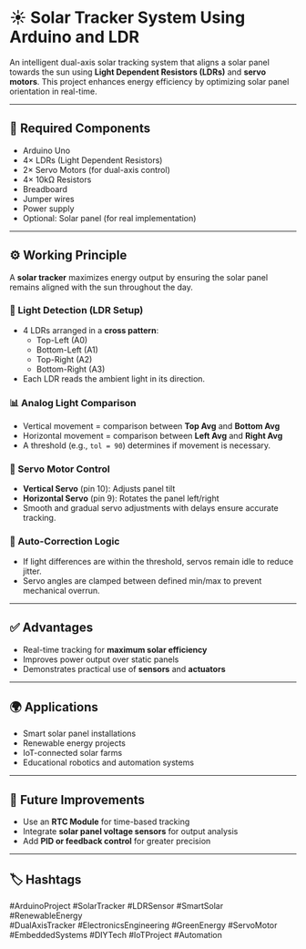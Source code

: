 # ☀️ Solar Tracker System Using Arduino and LDR

An intelligent dual-axis solar tracking system that aligns a solar panel towards the sun using **Light Dependent Resistors (LDRs)** and **servo motors**. This project enhances energy efficiency by optimizing solar panel orientation in real-time.

---

## 🔧 Required Components

- Arduino Uno  
- 4× LDRs (Light Dependent Resistors)  
- 2× Servo Motors (for dual-axis control)  
- 4× 10kΩ Resistors  
- Breadboard  
- Jumper wires  
- Power supply  
- Optional: Solar panel (for real implementation)

---

## ⚙️ Working Principle

A **solar tracker** maximizes energy output by ensuring the solar panel remains aligned with the sun throughout the day.

### 🔦 Light Detection (LDR Setup)

- 4 LDRs arranged in a **cross pattern**:
  - Top-Left (A0)
  - Bottom-Left (A1)
  - Top-Right (A2)
  - Bottom-Right (A3)
- Each LDR reads the ambient light in its direction.

### 📊 Analog Light Comparison

- Vertical movement = comparison between **Top Avg** and **Bottom Avg**
- Horizontal movement = comparison between **Left Avg** and **Right Avg**
- A threshold (e.g., `tol = 90`) determines if movement is necessary.

### 🔄 Servo Motor Control

- **Vertical Servo** (pin 10): Adjusts panel tilt  
- **Horizontal Servo** (pin 9): Rotates the panel left/right  
- Smooth and gradual servo adjustments with delays ensure accurate tracking.

### 🧠 Auto-Correction Logic

- If light differences are within the threshold, servos remain idle to reduce jitter.  
- Servo angles are clamped between defined min/max to prevent mechanical overrun.

---

## ✅ Advantages

- Real-time tracking for **maximum solar efficiency**
- Improves power output over static panels
- Demonstrates practical use of **sensors** and **actuators**

---

## 🌍 Applications

- Smart solar panel installations  
- Renewable energy projects  
- IoT-connected solar farms  
- Educational robotics and automation systems

---

## 🔧 Future Improvements

- Use an **RTC Module** for time-based tracking  
- Integrate **solar panel voltage sensors** for output analysis  
- Add **PID or feedback control** for greater precision

---

## 🏷️ Hashtags

#ArduinoProject #SolarTracker #LDRSensor #SmartSolar #RenewableEnergy  
#DualAxisTracker #ElectronicsEngineering #GreenEnergy #ServoMotor  
#EmbeddedSystems #DIYTech #IoTProject #Automation
